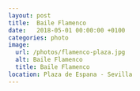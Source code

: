 ```yaml
---
layout: post
title:  Baile Flamenco
date:   2018-05-01 00:00:00 +0100
categories: photo
image:
  url: /photos/flamenco-plaza.jpg
  alt: Baile Flamenco
  title: Baile Flamenco
location: Plaza de Espana - Sevilla
---
```


